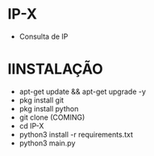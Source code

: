 # IP-X

  - Consulta de IP 
# IINSTALAÇÃO
  - apt-get update && apt-get upgrade -y
  - pkg install git
  - pkg install python
  - git clone (COMING)
  - cd IP-X
  - python3 install -r requirements.txt
  - python3 main.py
